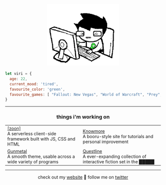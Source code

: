 <p align="center"><img src="https://github.com/v1r1/imgs-with-transparent-backgrounds/blob/master/games/gifs/john_typing.gif?raw=true" height="200"></p>

```javascript
let viri = {
  age: 22,
  current_mood: 'tired',
  favourite_color: 'green',
  favourite_games: [ "Fallout: New Vegas", "World of Warcraft", "Prey", "NieR" ]
}
```

<hr>

<h3 align="center">things i'm working on</h3>
<table>
  <tr>
    <td><a href="https://github.com/vuwnu/zoon">[zoon]</a><br>A serverless client-side framework built with JS, CSS and HTML</td>
    <td><a href="https://github.com/vuwnu/knowmore">Knowmore</a><br>A booru-style site for tutorials and personal improvement</td>
  </tr>
  <tr>
    <td><a href="https://github.com/vuwnu/gunmetal">Gunmetal</a><br>A smooth theme, usable across a wide variety of programs</td>
    <td><a href="https://github.com/vuwnu/questline">Questline</a><br>A ever-expanding collection of interactive fiction set in the █████</td>
  </tr>
</table>
  
<hr>

<p align="center">
  check out my <a href="https://viri.space">website</a> 🔷
  follow me on <a href="https://twitter.com/_viri_">twitter</a>
</p>
